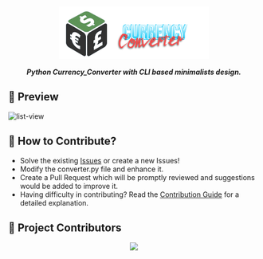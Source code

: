 <p align="center">
  <img src="https://raw.githubusercontent.com/Sd-Shiivam/Sd-Shiivam/main/imagehost/Untitled.png" alt="logo" width="300" />
</p>

<p align="center">
<b><i>
Python Currency_Converter with CLI based minimalists design.
</i>
</b>
</p>


## <a name='Preview'> 💖 Preview</a>
![list-view](https://raw.githubusercontent.com/Sd-Shiivam/Currency_Converter-/main/sample.png)


## <a name='how-to-contribute'>🎊 How to Contribute?</a>

- Solve the existing [Issues](https://github.com/Sd-Shiivam/Currency_Converter-/issues) or create a new Issues!
- Modify the converter.py file and enhance it.
- Create a Pull Request which will be promptly reviewed and suggestions would be added to improve it.
- Having difficulty in contributing? Read the [Contribution Guide](https://github.com/Sd-Shiivam/Currency_Converter-/blob/main/CONTRIBUTING.md) for a detailed explanation.

## <a name='contributors'>👥 Project Contributors</a>

<a href="https://github.com/Sd-Shiivam/Currency_Converter-/graphs/contributors">
    <p align="center" >
        <img src="https://contrib.rocks/image?repo=Sd-Shiivam/Currency_Converter-" />
    </p>
</a>
